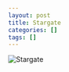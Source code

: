```yaml
---
layout: post
title: Stargate
categories: []
tags: []
---
```

![Stargate](https://m.media-amazon.com/images/M/MV5BYWEyYTQzNzQtZTg5OS00NDhkLTg1NjYtMzA5Y2MyYjYzNWQ5L2ltYWdlL2ltYWdlXkEyXkFqcGdeQXVyNTAyODkwOQ@@._V1.jpg)
